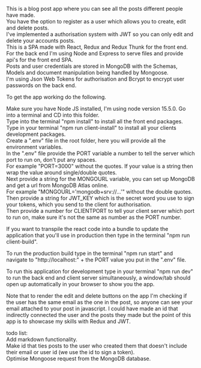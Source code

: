 This is a blog post app where you can see all the posts different people have made.  
You have the option to register as a user which allows you to create, edit and delete posts.  
I've implemented a authorisation system with JWT so you can only edit and delete your accounts posts.  
This is a SPA made with React, Redux and Redux Thunk for the front end.  
For the back end I'm using Node and Express to serve files and provide api's for the front end SPA.  
Posts and user credentials are stored in MongoDB with the Schemas, Models and document manipulation being handled by Mongoose.  
I'm using Json Web Tokens for authorisation and Bcrypt to encrypt user passwords on the back end.  

To get the app working do the following.  

Make sure you have Node JS installed, I'm using node version 15.5.0.
Go into a terminal and CD into this folder.  
Type into the terminal "npm install" to install all the front end packages.  
Type in your terminal "npm run client-install" to install all your clients development packages.  
Create a ".env" file in the root folder, here you will provide all the environment variables.  
In the ".env" file provide the PORT variable a number to tell the server which port to run on, don't put any spaces.  
For example "PORT=3000" without the quotes. If your value is a string then wrap the value around single/double quotes.  
Next provide a string for the MONGOURL variable, you can set up MongoDB and get a url from MongoDB Atlas online.  
For example "MONGOURL='mongodb+srv://...'" without the double quotes.  
Then provide a string for JWT_KEY which is the secret word you use to sign your tokens, which you send to the client for authorisation.  
Then provide a number for CLIENTPORT to tell your client server which port to run on, make sure it's not the same as number as the PORT number.  

If you want to transpile the react code into a bundle to update the application that you'll use in production then type in the terminal "npm run client-build".  
 
To run the production build type in the terminal "npm run start" and navigate to "http://localhost:" + the PORT value you put in the ".env" file.  
  
To run this application for development type in your terminal "npm run dev" to run the back end and client server simultaneously, a window/tab should open up automatically in your browser to show you the app.  

Note that to render the edit and delete buttons on the app I'm checking if the user has the same email as the one in the post, so anyone can see your email attached to your post in javascript. I could have made an id that indirectly connected the user and the posts they made but the point of this app is to showcase my skills with Redux and JWT.  

todo list:  
Add markdown functionality.  
Make id that ties posts to the user who created them that doesn't include their email or user id (we use the id to sign a token).  
Optimise Mongoose request from the MongoDB database.